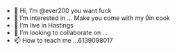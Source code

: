 - 👋 Hi, I’m @ever200 you want fuck
- 👀 I’m interested in ... Make you come with my 9in cook
- 🌱 I’m live in Hastings
- 💞️ I’m looking to collaborate on ...
- 📫 How to reach me ...6139098017

<!---
ever200/ever200 is a ✨ special ✨ repository because its `README.md` (this file) appears on your GitHub profile.
You can click the Preview link to take a look at your changes.
--->
